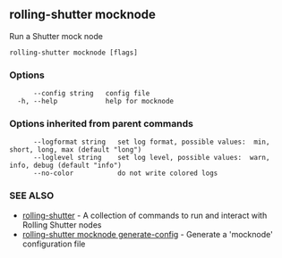 ## rolling-shutter mocknode

Run a Shutter mock node

```
rolling-shutter mocknode [flags]
```

### Options

```
      --config string   config file
  -h, --help            help for mocknode
```

### Options inherited from parent commands

```
      --logformat string   set log format, possible values:  min, short, long, max (default "long")
      --loglevel string    set log level, possible values:  warn, info, debug (default "info")
      --no-color           do not write colored logs
```

### SEE ALSO

* [rolling-shutter](rolling-shutter.md)	 - A collection of commands to run and interact with Rolling Shutter nodes
* [rolling-shutter mocknode generate-config](rolling-shutter_mocknode_generate-config.md)	 - Generate a 'mocknode' configuration file

